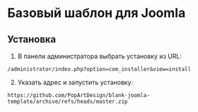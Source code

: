# Базовый шаблон для Joomla

## Установка

1. В панели администратора выбрать установку из URL: 

```
/administrator/index.php?option=com_installer&view=install
```

2. Указать адрес и запустить установку:

```
https://github.com/PopArtDesign/blank-joomla-template/archive/refs/heads/master.zip
```
